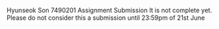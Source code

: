 Hyunseok Son 7490201 Assignment Submission
It is not complete yet. Please do not consider this a submission until 23:59pm of 21st June
